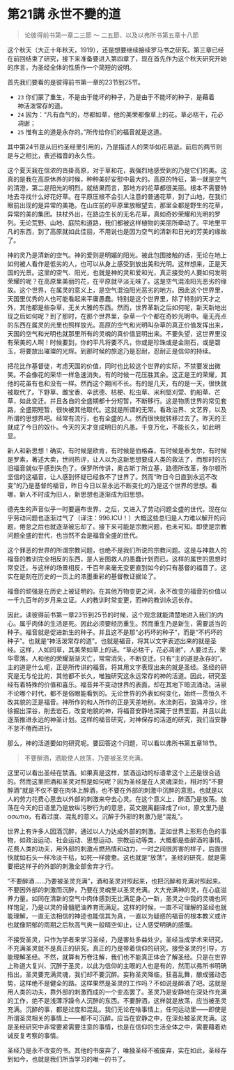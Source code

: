 # 第21講 永世不變的道

> 论彼得前书第一章二三節 ～ 二五節、以及以弗所书第五章十八節

这个秋天（大正十年秋天，1919），还是想要继续接续罗马书之研究。第三章已经在前回结束了研究，接下来准备要进入第四章了，现在首先作为这个秋天研究开始的序言，为圣经全体的性质作一个简短的说明。

首先我们要看的是彼得前书第一章的23节到25节。

* `23`  你们蒙了重生，不是由于能坏的种子，乃是由于不能坏的种子，是藉着　神活泼常存的道。
* `24`  因为：“凡有血气的，尽都如草，他的美荣都像草上的花。草必枯干，花必凋谢；
* `25`  惟有主的道是永存的。”所传给你们的福音就是这道。

其中第24节是从旧约圣经里引用的，乃是描述人的荣华如花易逝。前后的两节则是与之相比，表述福音的永久性。

这个夏天我在信浓的沓掛高原，对于草和花，我强烈地感受到的乃是它们的美。这真的是我在高原休养的时候，种种美好安慰中最大的。高原的特征，第一就是空气的清澄，第二是阳光的明烈。就结果而言，那地方的花草都很美丽。根本不需要特地去寻找什么好花好草。在平原压根不会引人注意的普通花草，到了山地，在我们眼前出现的是异常的美艳。在山庄前的平原里放眼望去，那里全都是野生的花草，异常的美的集团。扶杖外出，在路边生长的无名花草，真如奇妙荣耀和光明的罗列。无论荒野、山地、庭院和道路，我们都被这样植物的美丽所牵动了。平地里平凡的东西，到了高原就如此佳丽，不用说也是因为空气的清新和日光的芳美的缘故了。

神的灵乃是清新的空气。神的爱则是明媚的阳光。被此包围接触的话，无论在地上如何被人看作是低劣的人，也可以从身上感受到放出美和光明。这样想来，正是天国的光景。这里的空气、阳光，也就是神的灵和爱和光，真正接受的人要如何发明荣耀的呢？在高原里美丽的花，在平原就平淡无味了。这是空气混浊阳光恶劣的缘故。这个世界，在属灵的意义上，是空气混浊阳光恶劣的地方。因此这个世界里，天国里优秀的人也可能看起来平庸愚蠢。特别是这个世界里，除了特别的天才之外，其他都是些杂草，无关大雅的东西。然而，世界革新之后如何呢，新天新地出现之后如何呢？到了那时，在那个世界里，杂草一个个都在奇妙光明中。毫无亮点的东西在属灵的光里也照样放光。高原的空气和光明叫杂草的真正价值发挥出来，天国的空气和光明也就那里所有的灵魂的真价值显明出来。不要失望，这世界里没有荣美的人啊！时候要到，你的平凡将要不凡，你或是珍珠或是金刚石，或是碧玉，将要放出璀璨的光辉。到那时候的旅途乃是忍耐，忍耐正是信仰的持续。

把花比作基督徒，考虑天国的价值，同时也比较这个世界的实际，不禁要发出微笑。不会像花的荣华一样急速消失。有的时候一花压胜其余。这正是王的荣耀，其他的花虽有也和没有一样。然而这个期间不长。有的是几天，有的是一天，很快就被取代了。下野草、雌宝香、辛武德、桔梗、松虫草、米利堅刈萱、釣船草、芒草，如此变迁。并且各自的全盛期都十分短暂，不断移行。这是物质世界的常见套路，全盛期短暂，很快被其他取代。这就是所谓的无常。看政治界、文艺界，以及所谓的思想界吧。经常有流行，也有全盛的人。然而很快就转移过去了。昨天的王就成了今日的奴仆。今天的天才变成明日的凡愚。千变万化，不能长久，如此明显。

新人和新思想！确实，有时候是欧肯，有时候是伯格森，有时候是泰戈尔，有时候是罗素，著述大卖，世间热评，让人以为这新思想要成人类的救法了，而那时的古旧福音就似乎感到失色了。保罗所传讲，奥古斯丁所立基，路德所改革，弥尔顿所坚信的这福音，让人感到怀疑已经救不了世界了。然而“昨日今日直到永远不改变”的乃是基督的福音，昨日今日以至永远不断变化的乃是这个世界的思想。看哪，新人不时成为旧人，新思想也逐渐成为旧思想。

德先生的声音似乎一时要遍布世界，之后，又进入了劳动问题全盛的世代，现在似乎劳动问题也逐渐过气了（译注：996.ICU！）大概这些总归是人力难以解开的问题，倦怠之后也就逐渐被忘却了。接下来可能是宗教问题，也未可知。即使是宗教问题全盛的世代，也当然不会是福音全盛的世代。

这个罪恶的世界的所谓宗教问题，也绝不是我们所说的宗教问题。这是与神救人的福音的教训完全相反的东西，是人妄图救人的愚蠢计划而已。这样的属世的思想时常变迁。与这样的场景相反，千百年来毫无变更直到如今的只有基督的福音了。这实在是刻在历史的一页上的浓墨重彩的基督教证据论了。

福音的顽强是在历史上被证明的。在其他万物变更之间，永不改变的福音的价值以一千九百年的岁月来立证。人的教训时常变更，而神的教训永远长存。

因此，读彼得前书第一章23节到25节的时候，这个观念就能清楚地进入我们的内心。属乎肉体的生活是死。因此必须要经历重生。然而重生乃是新生，需要适当的种子。福音就是促进新生的种子。并且这不是那“必朽坏的种子”，而是“不朽坏的种子”。也就是“神活泼常存的道”。也就是福音，将其以文字表述出来的就是圣经。这样，人如同草，其美荣如草上的话。“草必枯干，花必凋谢”，人要过去，荣华零落。人和他的荣耀渐渐灭亡，常常消失，不断变迁。只有“主的道是永存的”。主的道是什么呢，正是所传讲的福音。将其用文字表现出来的就是圣经。圣经的研究是无与伦比的，其他都不长久，唯独研究这永远常存的神的活道。因此，研究圣经有着特殊的价值和喜乐。福音并不变动世界的表面，却在其地下暗流涌动。活泉不论哪个时代，都不是俗眼能看到的。无论世界的外表如何变化，始终一贯恒久不改其貌的正是福音。神所作的和人所作的正是天差地别。水流剥石，浪涌冲沙，徐徐掘出深谷，削去岩石，改变地貌的神，将福音安静地深藏于世界里面，并且以此逐渐推进永远的神圣计划。这样的福音研究，对神保存的活道的研究，我们当安静不怠不倦而进行。

那么，神的活道要如何研究呢。要回答这个问题，可以看以弗所书第五章18节。

> 不要醉酒，酒能使人放荡，乃要被圣灵充满。

这里可以看出圣经在禁酒。如果真是这样，禁酒运动的标语拿这个上还是很合适的。然而这里把酒和圣灵对照是如何呢？因为圣经是在人灵魂深处，相对的“不要醉酒”就是不仅不要在肉体上醉酒，也不要在外部的刺激中沉醉的意思。也就是以人的劳力花费心思去以外部的刺激来夺去心灵。在这个意义上，醉酒乃是放荡。放荡在今天的日语里乃是放纵污秽行为的意思，英文脱离翻译成了riot，原文里乃是ασωτια，有着过度、混乱的意义。沉醉于外部的刺激乃是“混乱”。

世界上有许多人因酒沉醉，通过以人力达成外部的刺激。正如世界上形形色色的事物，如政治运动、社会运动、思想运动、宗教运动等类，大概都是些醉酒的事情。花费人类的功夫，用外部的刺激点燃热情和动力，一时之间很厉害的样子，后面很快就如石头一样冷淡干枯，如死一样疲惫。这也就是“放荡”。圣经的研究，就是需要把这样子的外部的刺激全部舍弃才行。

“不要醉酒……乃要被圣灵充满”，酒和圣灵对照起来，也把沉醉和充满对照起来。不要因外部的刺激而沉醉，乃要在灵魂里以圣灵充满。大大充满神的灵，在心底滋养力量。如同在清新的空气中肉体感到无比满足身心一新，圣灵之中我的灵魂也同样饱足，乃是以灵的骨髓肥油养育而满足。这样的时候，一直不可理解的圣经也就能理解，一直无法相信的神迹也能信其为真，一直以为疑惑的福音的根本教义或许也就像阴郁的雨期之后秋高气爽一般晴空仰止，让人感受明确的感慨。

不接受圣灵，只作为学者来学习圣经，乃是害处多益处少。圣经当成学术来研究，不充满圣灵就不是真正的研究。真正的乃是带着信仰的研究。接受圣灵的引导，方能理解圣经。不然，就算有万卷注解，我们也不能真正体会了解圣经。只是在世界上称道大复兴、沉醉于圣灵，以此为信仰的主眼的人也是有的，然而以弗所书明确指出，圣灵要充满灵魂，我们却不要沉醉。妄称圣灵降临，狂喜乱舞，酿成骚动态势，这样绝不是健全的路。这样果然是圣灵的工作吗？不如说是醉酒了吧。这就是用人类的功夫，靠外部的刺激而成的一个变态罢了。圣灵乃是安静地在深处作充满的工作，绝不是浅薄浮躁令人沉醉的东西。不要醉酒，这样就是放荡，应当被圣灵充满。沉醉的事，都是过度和混乱。我们无论在啥事情上，任何运动里——即使是所谓圣灵相关的事情上——都不可沉醉。应当在安静之中，在深处被圣灵充满。这是圣经研究中非常要紧需要注意的事情，也是在信仰的生活全体之中，需要藉着劝诫反复考察的事情。

圣经乃是永不改变的书。其他的书废弃了，唯独圣经不被废弃，实在如此，圣经存到如今，也就是我们所当学习的唯一的书了。